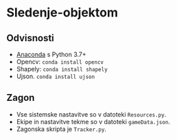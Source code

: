# Sledenje-objektom

## Odvisnosti
* [Anaconda](https://www.anaconda.com/) s Python 3.7+
* Opencv: ```conda install opencv```
* Shapely: ```conda install shapely```
* Ujson.  ```conda install ujson```

## Zagon
* Vse sistemske nastavitve so v datoteki ```Resources.py```.
* Ekipe in nastavitve tekme so v datoteki ```gameData.json```.
* Zagonska skripta je ```Tracker.py```.
